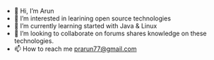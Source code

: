 - 👋 Hi, I’m Arun
- 👀 I’m interested in learining open source technologies 
- 🌱 I’m currently learning started with Java & Linux 
- 💞️ I’m looking to collaborate on forums shares knowledge on these technologies.
- 📫 How to reach me prarun77@gmail.com

<!---
prarun09/prarun09 is a ✨ special ✨ repository because its `README.md` (this file) appears on your GitHub profile.
You can click the Preview link to take a look at your changes.
--->
